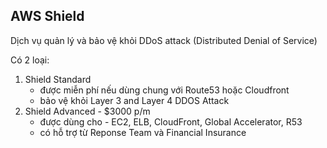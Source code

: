 ## AWS Shield

Dịch vụ quản lý và bảo vệ khỏi DDoS attack (Distributed Denial of Service)

Có 2 loại:
1. Shield Standard 
    - được miễn phí nếu dùng chung với Route53 hoặc Cloudfront
    - bảo vệ khỏi Layer 3 and Layer 4 DDOS Attack
2. Shield Advanced - $3000 p/m
    - được dùng cho - EC2, ELB, CloudFront, Global Accelerator, R53
    - có hỗ trợ từ Reponse Team và Financial Insurance
    